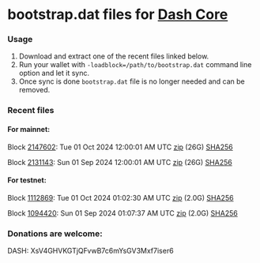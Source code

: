 # bootstrap.dat files for [Dash Core](https://github.com/dashpay/dash)

### Usage

1. Download and extract one of the recent files linked below.
1. Run your wallet with `-loadblock=/path/to/bootstrap.dat` command line option and let it sync.
1. Once sync is done `bootstrap.dat` file is no longer needed and can be removed.

### Recent files

#### For mainnet:

Block [2147602](https://insight.dash.org/insight/block/000000000000002c4fe6b50c7f497d98aafe15e94baebf9520bea49d3a429eb6): Tue 01 Oct 2024 12:00:01 AM UTC [zip](https://dash-bootstrap-2.ams3.digitaloceanspaces.com/mainnet/2024-10-01/bootstrap.dat.zip) (26G) [SHA256](https://dash-bootstrap-2.ams3.digitaloceanspaces.com/mainnet/2024-10-01/sha256.txt)

Block [2131143](https://insight.dash.org/insight/block/000000000000001cb4a7a58f4118e20a6cfe63616d6d3c2d0818aec4560d9311): Sun 01 Sep 2024 12:00:01 AM UTC [zip](https://dash-bootstrap-2.ams3.digitaloceanspaces.com/mainnet/2024-09-01/bootstrap.dat.zip) (26G) [SHA256](https://dash-bootstrap-2.ams3.digitaloceanspaces.com/mainnet/2024-09-01/sha256.txt)


#### For testnet:

Block [1112869](https://testnet-insight.dashevo.org/insight/block/000000e01117fb6df711cdc5c26ef1da0ba8b8f2f00dad9b941a662fde778050): Tue 01 Oct 2024 01:02:30 AM UTC [zip](https://dash-bootstrap-2.ams3.digitaloceanspaces.com/testnet/2024-10-01/bootstrap.dat.zip) (2.0G) [SHA256](https://dash-bootstrap-2.ams3.digitaloceanspaces.com/testnet/2024-10-01/sha256.txt)

Block [1094420](https://testnet-insight.dashevo.org/insight/block/000000434ff87a59f040d0e045b8199ec03084e684d17ae55e3e2eec7d890579): Sun 01 Sep 2024 01:07:37 AM UTC [zip](https://dash-bootstrap-2.ams3.digitaloceanspaces.com/testnet/2024-09-01/bootstrap.dat.zip) (2.0G) [SHA256](https://dash-bootstrap-2.ams3.digitaloceanspaces.com/testnet/2024-09-01/sha256.txt)


### Donations are welcome:

DASH: XsV4GHVKGTjQFvwB7c6mYsGV3Mxf7iser6
